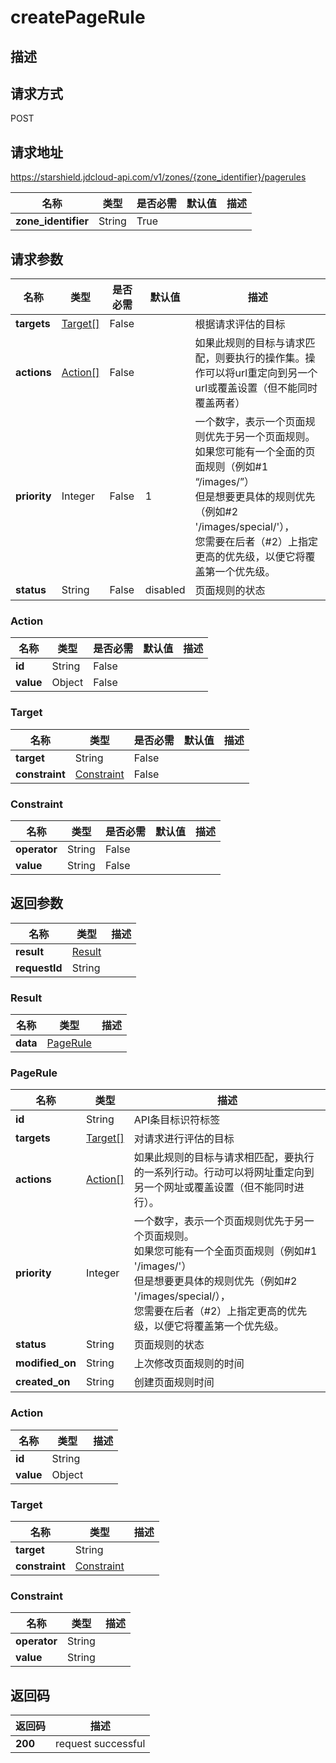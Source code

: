 # createPageRule


## 描述


## 请求方式
POST

## 请求地址
https://starshield.jdcloud-api.com/v1/zones/{zone_identifier}/pagerules

|名称|类型|是否必需|默认值|描述|
|---|---|---|---|---|
|**zone_identifier**|String|True| | |

## 请求参数
|名称|类型|是否必需|默认值|描述|
|---|---|---|---|---|
|**targets**|[Target[]](createPageRule#target)|False| |根据请求评估的目标|
|**actions**|[Action[]](createPageRule#action)|False| |如果此规则的目标与请求匹配，则要执行的操作集。操作可以将url重定向到另一个url或覆盖设置（但不能同时覆盖两者）|
|**priority**|Integer|False|1|一个数字，表示一个页面规则优先于另一个页面规则。<br>如果您可能有一个全面的页面规则（例如#1 “/images/”）<br>但是想要更具体的规则优先（例如#2 '/images/special/'），<br>您需要在后者（#2）上指定更高的优先级，以便它将覆盖第一个优先级。<br>|
|**status**|String|False|disabled|页面规则的状态|

### <div id="action">Action</div>
|名称|类型|是否必需|默认值|描述|
|---|---|---|---|---|
|**id**|String|False| | |
|**value**|Object|False| | |
### <div id="target">Target</div>
|名称|类型|是否必需|默认值|描述|
|---|---|---|---|---|
|**target**|String|False| | |
|**constraint**|[Constraint](createPageRule#constraint)|False| | |
### <div id="constraint">Constraint</div>
|名称|类型|是否必需|默认值|描述|
|---|---|---|---|---|
|**operator**|String|False| | |
|**value**|String|False| | |

## 返回参数
|名称|类型|描述|
|---|---|---|
|**result**|[Result](createPageRule#result)| |
|**requestId**|String| |

### <div id="result">Result</div>
|名称|类型|描述|
|---|---|---|
|**data**|[PageRule](createPageRule#pagerule)| |
### <div id="pagerule">PageRule</div>
|名称|类型|描述|
|---|---|---|
|**id**|String|API条目标识符标签|
|**targets**|[Target[]](createPageRule#target1)|对请求进行评估的目标|
|**actions**|[Action[]](createPageRule#action1)|如果此规则的目标与请求相匹配，要执行的一系列行动。行动可以将网址重定向到另一个网址或覆盖设置（但不能同时进行）。|
|**priority**|Integer|一个数字，表示一个页面规则优先于另一个页面规则。<br>如果您可能有一个全面页面规则（例如#1 '/images/'）<br>但是想要更具体的规则优先（例如#2 '/images/special/），<br>您需要在后者（#2）上指定更高的优先级，以便它将覆盖第一个优先级。<br>|
|**status**|String|页面规则的状态|
|**modified_on**|String|上次修改页面规则的时间|
|**created_on**|String|创建页面规则时间|
### <div id="action1">Action</div>
|名称|类型|描述|
|---|---|---|
|**id**|String| |
|**value**|Object| |
### <div id="target1">Target</div>
|名称|类型|描述|
|---|---|---|
|**target**|String| |
|**constraint**|[Constraint](createPageRule#constraint1)| |
### <div id="constraint1">Constraint</div>
|名称|类型|描述|
|---|---|---|
|**operator**|String| |
|**value**|String| |

## 返回码
|返回码|描述|
|---|---|
|**200**|request successful|
